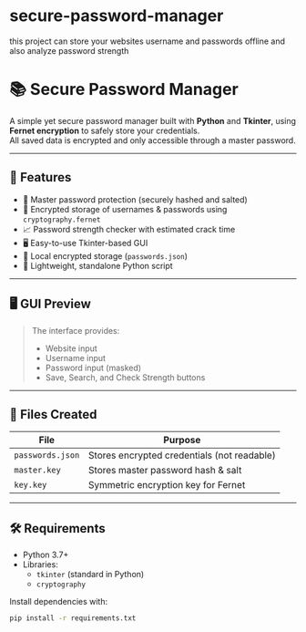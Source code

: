 # secure-password-manager
this project can store your websites username and passwords offline and also analyze password strength  




# 📚 Secure Password Manager

A simple yet secure password manager built with **Python** and **Tkinter**, using **Fernet encryption** to safely store your credentials.  
All saved data is encrypted and only accessible through a master password.

---

## 🔐 Features

- 🔑 Master password protection (securely hashed and salted)
- 🔐 Encrypted storage of usernames & passwords using `cryptography.fernet`
- 📈 Password strength checker with estimated crack time
- 🖥️ Easy-to-use Tkinter-based GUI
- 💾 Local encrypted storage (`passwords.json`)
- 🧩 Lightweight, standalone Python script

---

## 🖥️ GUI Preview

> The interface provides:
> - Website input  
> - Username input  
> - Password input (masked)  
> - Save, Search, and Check Strength buttons

---

## 📁 Files Created

| File            | Purpose                                |
|------------------|----------------------------------------|
| `passwords.json` | Stores encrypted credentials (not readable) |
| `master.key`     | Stores master password hash & salt     |
| `key.key`        | Symmetric encryption key for Fernet    |

---

## 🛠️ Requirements

- Python 3.7+
- Libraries:
  - `tkinter` (standard in Python)
  - `cryptography`

Install dependencies with:

```bash
pip install -r requirements.txt
